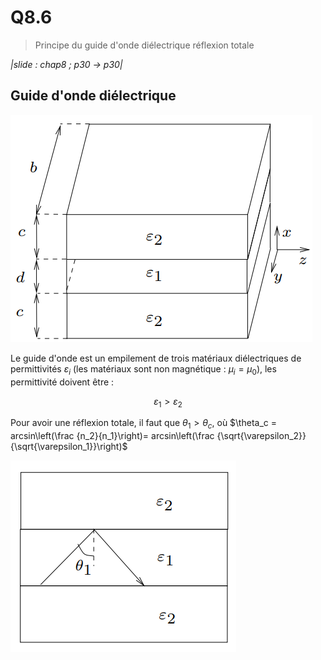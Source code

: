 # Q8.6

> Principe du guide d'onde diélectrique réflexion totale

*|slide : chap8 ; p30 -> p30|*

## Guide d'onde diélectrique

![](attachments/Pasted%20image%2020230729110247.png)

Le guide d'onde est un empilement de trois matériaux diélectriques de permittivités $\varepsilon_i$ (les matériaux sont non magnétique : $\mu_i=\mu_0$), les permittivité doivent être :

$$\varepsilon_1 > \varepsilon_2$$

Pour avoir une réflexion totale, il faut que $\theta_1 > \theta_c$, où $\theta_c = arcsin\left(\frac {n_2}{n_1}\right)= arcsin\left(\frac {\sqrt{\varepsilon_2}}{\sqrt{\varepsilon_1}}\right)$

![](attachments/Pasted%20image%2020230729110711.png)